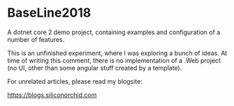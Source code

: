 # BaseLine2018
A dotnet core 2 demo project, containing examples and configuration of a number of features.

This is an unfinished experiment, where I was exploring a bunch of ideas.  At time of writing this comment, there is no implementation of a .Web  project (no UI, other than some angular stuff created by a template).

For unrelated articles, please read my blogsite:

https://blogs.siliconorchid.com
